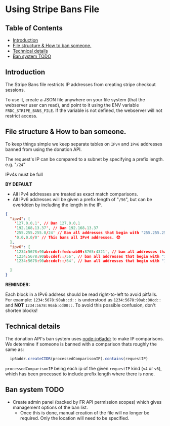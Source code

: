 # Using Stripe Bans File


<!-- START doctoc generated TOC please keep comment here to allow auto update -->
<!-- DON'T EDIT THIS SECTION, INSTEAD RE-RUN doctoc TO UPDATE -->
## Table of Contents

- [Introduction](#introduction)
- [File structure & How to ban someone.](#file-structure--how-to-ban-someone)
- [Technical details](#technical-details)
- [Ban system TODO](#ban-system-todo)

<!-- END doctoc generated TOC please keep comment here to allow auto update -->


## Introduction

The Stripe Bans file restricts IP addresses from creating stripe checkout sessions.

To use it, create a JSON file anywhere on your file system (that the webserver user can read), and point to it using the ENV variable `FRDC_STRIPE_BANS_FILE`.
If the variable is not defined, the webserver will not restrict access.

## File structure & How to ban someone.

To keep things simple we keep separate tables on `IPv4` and `IPv6` addresses banned from using the donation API.

The request's IP can be compared to a subnet by specifying a prefix length. e.g. "`/24`"

IPv4s must be full

**BY DEFAULT**
* All IPv4 addresses are treated as exact match comparisons.
* All IPv6 addresses will be given a prefix length of "`/56`", but can be overidden by including the length in the IP.

```json
{
  "ipv4": [
    '127.0.0.1', // Ban 127.0.0.1
    '192.168.13.37', // Ban 192.168.13.37
    '255.255.255.0/24' // Ban all addresses that begin with "255.255.255"
    '0.0.0.0/0' // This bans all IPv4 addresses. 😎
  ],
  "ipv6": [
    '1234:5678:90ab:cdef:fedc:ab09:8765:4321', // ban all addresses that begin with 1234:5678:90ab:cd (notice lack of prefix length)
    '1234:5678:90ab:cdef::/56', // ban all addresses that begin with "1234:5678:90ab:cd".
    '1234:5678:90ab:cdef::/64', // ban all addresses that begin with "1234:5678:90ab:cdef".

  ]
}
```

**REMINDER:**

Each block in a IPv6 address should be read right-to-left to avoid pitfalls.
For example: `1234:5678:90ab:cd::` is understood as `1234:5678:90ab:00cd::` and **NOT** `1234:5678:90ab:cd00::`. To avoid this possible confusion, don't shorten blocks!

## Technical details

The donation API's ban system uses [node-ip6addr](https://github.com/joyent/node-ip6addr#func-compareaddr) to make IP comparisons.
We determine if someone is banned with a comparison thats roughly the same as:

```javascript
  ip6addr.createCIDR(processedComparisonIP).contains(requestIP)
```

`processedComparisonIP` being each ip of the given `requestIP` kind (`v4` or `v6`), which has been processed to include prefix length where there is none.




## Ban system TODO

* Create admin panel (backed by FR API permission scopes) which gives management options of the ban list.
    * Once this is done, manual creation of the file will no longer be required. Only the location will need to be specified.
